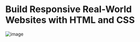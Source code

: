 # Build Responsive Real-World Websites with HTML and CSS
![image](https://user-images.githubusercontent.com/89419013/177017809-c76b4053-1309-44ac-a9c9-995fc973f7c1.png)
